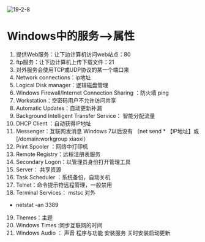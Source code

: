 ![19-2-8](https://cn.bing.com/az/hprichbg/rb/Misotsuchi_EN-CN9256151864_1920x1080.jpg)
# Windows中的服务-->属性
1. 提供Web服务：让下边计算机访问web站点：80
2. ftp服务：让下边计算机上传下载文件：21
3. 对外服务会使用TCP或UDP协议的某一个端口来
4. Network connections：ip地址
5. Logical Disk manager：逻辑磁盘管理
6. Windows Firewall/Internet Connection Sharing ：防火墙  ping
7. Workstation：空密码用户不允许访问共享
8. Automatic Updates：自动更新补漏
9. Background Intelligent Transfer Service： 智能分配流量
10. DHCP Client ：自动获得IP地址
11. Messenger：互联网发消息  Windows 7以后没有 （net send * 【IP地址】或[/domain:workgroup xiaoxi）
12. Print Spooler ：网络中打印机
13. Remote Registry：远程注册表服务
14. Secondary Logon：以管理员身份打开管理工具
15. Server： 共享资源
16. Task Scheduler ：系统备份，自动关机
17. Telnet：命令提示符远程管理，一般禁用
18. Terminal Services： mstsc 对外
+ netstat -an 3389
19. Themes：主题
20. Windows Times :同步互联网的时间
21. Windows Audio ： 声音
程序与功能
安装服务
关时安装启动更新
